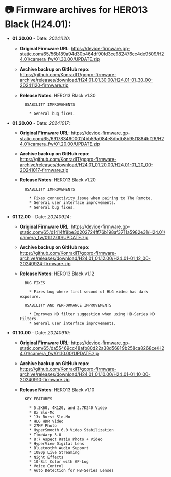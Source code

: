 # 📷 Firmware archives for HERO13 Black (H24.01):

- **01.30.00** - Date: *20241120*:
	- **Original Firmware URL**: https://device-firmware.gp-static.com/65/56b189a94d30b464df90fd3ce982476cc4de9509/H24.01/camera_fw/01.30.00/UPDATE.zip
	- **Archive backup on GitHub repo**: https://github.com/KonradIT/gopro-firmware-archive/releases/download/H24.01_01.30.00/H24.01-01_30_00-20241120-firmware.zip
	- **Release Notes**:
            HERO13 Black v1.30
			
			USABILITY IMPROVEMENTS
			
			  * General bug fixes.
			
			
- **01.20.00** - Date: *20241017*:
	- **Original Firmware URL**: https://device-firmware.gp-static.com/65/6917834600024bb59a084e8dbdb8b95f1884bf26/H24.01/camera_fw/01.20.00/UPDATE.zip
	- **Archive backup on GitHub repo**: https://github.com/KonradIT/gopro-firmware-archive/releases/download/H24.01_01.20.00/H24.01-01_20_00-20241017-firmware.zip
	- **Release Notes**:
            HERO13 Black v1.20
			
			USABILITY IMPROVEMENTS
			
			  * Fixes connectivity issue when pairing to The Remote.
			  * General user interface improvements.
			  * General bug fixes.
			
			
- **01.12.00** - Date: *20240924*:
	- **Original Firmware URL**: https://device-firmware.gp-static.com/65/d1414ff8be3d202724ff76b198af3711a5982e31/H24.01/camera_fw/01.12.00/UPDATE.zip
	- **Archive backup on GitHub repo**: https://github.com/KonradIT/gopro-firmware-archive/releases/download/H24.01_01.12.00/H24.01-01_12_00-20240924-firmware.zip
	- **Release Notes**:
            HERO13 Black v1.12
			
			BUG FIXES
			
			  * Fixes bug where first second of HLG video has dark exposure.
			
			USABILITY AND PERFORMANCE IMPROVEMENTS
			
			  * Improves ND filter suggestion when using HB-Series ND Filters.
			  * General user interface improvements. 
			
			
- **01.10.00** - Date: *20240910*:
	- **Original Firmware URL**: https://device-firmware.gp-static.com/65/da55469cc48afb80d22a38d56819b258ca8268ce/H24.01/camera_fw/01.10.00/UPDATE.zip
	- **Archive backup on GitHub repo**: https://github.com/KonradIT/gopro-firmware-archive/releases/download/H24.01_01.10.00/H24.01-01_10_00-20240910-firmware.zip
	- **Release Notes**:
            HERO13 Black v1.10
			
			KEY FEATURES
			
			  * 5.3K60, 4K120, and 2.7K240 Video
			  * 8x Slo-Mo
			  * 13x Burst Slo-Mo
			  * HLG HDR Video
			  * 27MP Photo
			  * HyperSmooth 6.0 Video Stabilization
			  * TimeWarp 3.0
			  * 8:7 Aspect Ratio Photo + Video
			  * HyperView Digital Lens
			  * Bluetooth® Audio Support
			  * 1080p Live Streaming
			  * Night Effects
			  * 10-Bit Color with GP-Log
			  * Voice Control
			  * Auto Detection for HB-Series Lenses
			
			

